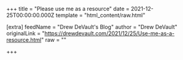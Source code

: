 
+++
title = "Please use me as a resource"
date = 2021-12-25T00:00:00.000Z
template = "html_content/raw.html"

[extra]
feedName = "Drew DeVault's Blog"
author = "Drew DeVault"
originalLink = "https://drewdevault.com/2021/12/25/Use-me-as-a-resource.html"
raw = ""

+++

